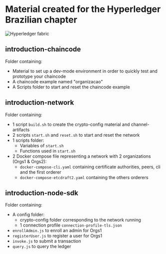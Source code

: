 # Material created for the Hyperledger Brazilian chapter

![Hyperledger fabric](https://www.hyperledger.org/wp-content/uploads/2018/10/Hyperledger-Fabric.png)

## introduction-chaincode

Folder containing:

* Material to set up a dev-mode environment in order to quickly test and prototype your chaincode
* A chaincode example named "organizacao"
* A Scripts folder to start and reset the chaincode example

## introduction-network

Folder containing:

* 1 script `build.sh` to create the crypto-config material and channel-artifacts
* 2 scripts `start.sh` and `reset.sh` to start and reset the network
* 1 scripts folder:
  * Variables of `start.sh`
  * Functions used in `start.sh`
* 2 Docker compose file representing a network with 2 organizations (Orgs1 & Orgs2):
  * `docker-compose-cli.yaml` containing certificate authorities, peers, cli and the first orderer
  * `docker-compose-etcdraft2.yaml` containing the others orderers

## introduction-node-sdk

Folder containing:

* A config folder:
  * crypto-config folder corresponding to the network running
  * 1 connection profile `connection-profile-tls.json`
* `enrollAdmin.js` to enroll an admin for Orgs1
* `registerUser.js` to register a user for Orgs1
* `invoke.js` to submit a transaction
* `query.js` to query the ledger
